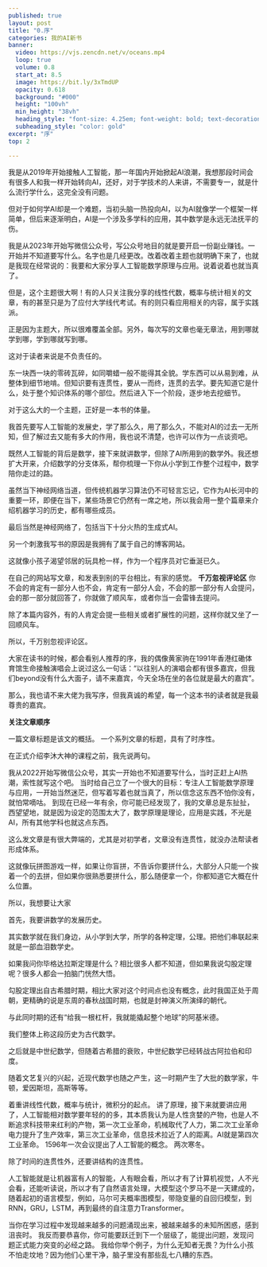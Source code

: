 ```yaml
---
published: true
layout: post
title: "0.序"
categories: 我的AI新书
banner:
  video: https://vjs.zencdn.net/v/oceans.mp4
  loop: true
  volume: 0.8
  start_at: 8.5
  image: https://bit.ly/3xTmdUP
  opacity: 0.618
  background: "#000"
  height: "100vh"
  min_height: "38vh"
  heading_style: "font-size: 4.25em; font-weight: bold; text-decoration: underline"
  subheading_style: "color: gold"
excerpt: "序"
top: 2

---
```


我是从2019年开始接触人工智能，那一年国内开始掀起AI浪潮，我想那段时间会有很多人和我一样开始转向AI，还好，对于学技术的人来讲，不需要专一，就是什么流行学什么，这完全没有问题。

但对于如何学AI却是一个难题，当初头脑一热投向AI，以为AI就像学一个框架一样简单，但后来逐渐明白，AI是一个涉及多学科的应用，其中数学是永远无法抚平的伤。

我是从2023年开始写微信公众号，写公众号地目的就是要开启一份副业赚钱。一开始并不知道要写什么。名字也是几经更改。改着改着主题也就明确下来了，也就是我现在经常说的：我要和大家分享人工智能数学原理与应用。说着说着也就当真了。

但是，这个主题很大啊！有的人只关注我分享的线性代数，概率与统计相关的文章，有的甚至只是为了应付大学线代考试。有的则只看应用相关的内容，属于实践派。

正是因为主题大，所以很难覆盖全部。另外，每次写的文章也毫无章法，用到哪就学到哪，学到哪就写到哪。

这对于读者来说是不负责任的。

东一块西一块的零砖瓦碎，如同嚼蜡一般不能得其全貌。学东西可以从易到难，从整体到细节地啃。但知识要有连贯性，要从一而终，连贯的去学。要先知道它是什么，处于整个知识体系的哪个部位。然后进入下一个阶段，逐步地去挖细节。

对于这么大的一个主题，正好是一本书的体量。

我首先要写人工智能的发展史，学了那么久，用了那么久，不能对AI的过去一无所知，但了解过去又能有多大的作用，我也说不清楚，也许可以作为一点谈资吧。

既然人工智能的背后是数学，接下来就讲数学，但除了AI所用到的数学外。我还想扩大开来，介绍数学的分支体系，帮你梳理一下你从小学到工作整个过程中，数学陪你走过的路。

虽然当下神经网络当道，但传统机器学习算法仍不可轻言忘记，它作为AI长河中的重要一环，即便在当下，某些场景它仍然有一席之地，所以我会用一整个篇章来介绍机器学习的历史，都有哪些成员。

最后当然是神经网络了，包括当下十分火热的生成式AI。

另一个刺激我写书的原因是我拥有了属于自己的博客网站。

这就像小孩子渴望邻居的玩具枪一样，作为一个程序员对它垂涎已久。

在自己的网站写文章，和发表到别的平台相比，有家的感觉。
**千万忽视评论区**
你不会的肯定有一部分人也不会，肯定有一部分人会，不会的那一部分有人会提问，会的那一部分就回答了，你就做了顺风车，或者你当一会雷锋去提问。

除了本篇内容外，有的人肯定会提一些相关或者扩展性的问题，这样你就又坐了一回顺风车。

所以，千万别忽视评论区。

大家在读书的时候，都会看别人推荐的序，我的偶像黄家驹在1991年香港红磡体育馆生命接触演唱会上说过这么一句话：“以往别人的演唱会都有很多嘉宾，但我们beyond没有什么大面子，请不来嘉宾，今天全场在坐的各位就是最大的嘉宾”。


那么，我也请不来大佬为我写序，但我真诚的希望，每一个这本书的读者就是我最尊贵的嘉宾。


**关注文章顺序**

一篇文章标题是该文的概括。
一个系列文章的标题，具有了时序性。


在正式介绍李沐大神的课程之前，我先说两句。

我从2022开始写微信公众号，其实一开始也不知道要写什么，当时正赶上AI热潮，索性就写这个吧。
当时给自己立了一个很大的目标：专注人工智能数学原理与应用，一开始当然迷茫，但写着写着也就当真了，所以信念这东西不怕你没有，就怕常嘀咕。
到现在已经一年有余，你可能已经发现了，我的文章总是东扯扯，西望望地，就是因为设定的范围太大了，数学原理是理论，应用是实践，不光是AI，所有其他学科也就这点东西。

这么发文章是有很大弊端的，尤其是对初学者，文章没有连贯性，就没办法帮读者形成体系。

这就像玩拼图游戏一样，如果让你盲拼，不告诉你要拼什么，大部分人只能一个挨着一个的去拼，但如果你很熟悉要拼什么，那么随便拿一个，你都知道它大概在什么位置。

所以，我想要让大家

首先，我要讲数学的发展历史。

其实数学就在我们身边，从小学到大学，所学的各种定理，公理。把他们串联起来就是一部血泪数学史。

如果我问你毕格达拉斯定理是什么？相比很多人都不知道，但如果我说勾股定理呢？很多人都会一拍脑门恍然大悟。

勾股定理出自古希腊时期，相比大家对这个时间点也没有概念，此时我国正处于周朝，更精确的说是东周的春秋战国时期，也就是封神演义所演绎的朝代。

与此同时期的还有“给我一根杠杆，我就能撬起整个地球”的阿基米德。

我们整体上称这段历史为古代数学。

之后就是中世纪数学，但随着古希腊的衰败，中世纪数学已经转战古阿拉伯和印度。

随着文艺复兴的兴起，近现代数学也随之产生，这一时期产生了大批的数学家，牛顿，爱因斯坦，高斯等等。



着重讲线性代数，概率与统计，微积分的起点。
讲了原理，接下来就要讲应用了，人工智能相对数学要年轻的的多，其本质我认为是人性贪婪的产物，也是人不断追求科技带来红利的产物，第一次工业革命，机械取代了人力，第二次工业革命电力提升了生产效率，第三次工业革命，信息技术拉近了人的距离。AI就是第四次工业革命。
1596年一次会议提出了人工智能的概念。
两次寒冬。

除了时间的连贯性外，还要讲结构的连贯性。

人工智能就是让机器富有人的智能，人有眼会看，所以才有了计算机视觉，人不光会看，还能听读说，所以才有了自然语言处理，大模型这个罗马不是一天建成的，随着起初的语言模型，例如，马尔可夫概率图模型，带隐变量的自回归模型，到RNN，GRU，LSTM，再到最终的自注意力Transformer。

当你在学习过程中发现越来越多的问题涌现出来，被越来越多的未知所困惑，感到沮丧时。
我反而要恭喜你，你可能要跃迁到下一个层级了，能提出问题，发现问题正式能力突变的必经之路。
我给你举个例子，为什么无知者无畏？为什么小孩不怕走坟地？因为他们心里干净，脑子里没有那些乱七八糟的东西。